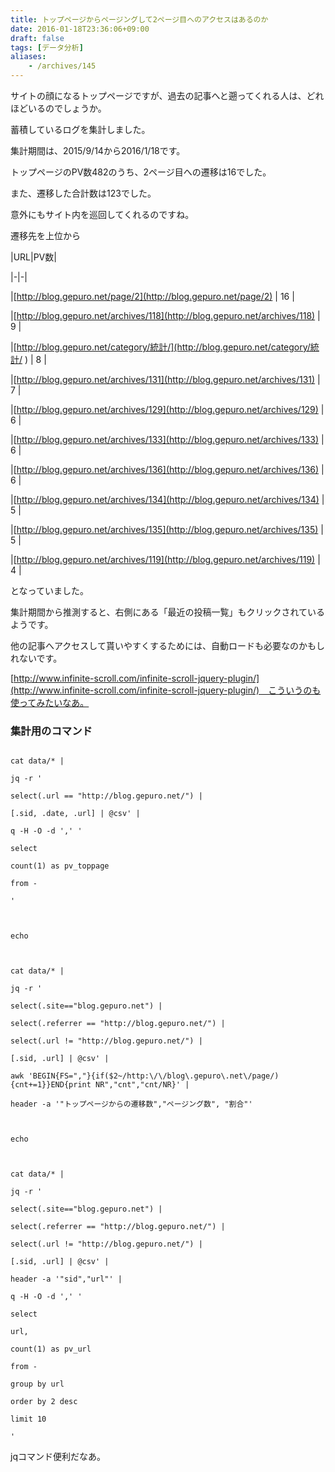 ```yaml
---
title: トップページからページングして2ページ目へのアクセスはあるのか
date: 2016-01-18T23:36:06+09:00
draft: false
tags: [データ分析]
aliases:
    - /archives/145
---
```


サイトの顔になるトップページですが、過去の記事へと遡ってくれる人は、どれほどいるのでしょうか。

蓄積しているログを集計しました。
集計期間は、2015/9/14から2016/1/18です。

トップページのPV数482のうち、2ページ目への遷移は16でした。
また、遷移した合計数は123でした。

意外にもサイト内を巡回してくれるのですね。


遷移先を上位から

|URL|PV数|
|-|-|
|[http://blog.gepuro.net/page/2](http://blog.gepuro.net/page/2) | 16 |
|[http://blog.gepuro.net/archives/118](http://blog.gepuro.net/archives/118) | 9 |
|[http://blog.gepuro.net/category/統計/](http://blog.gepuro.net/category/統計/ ) | 8 |
|[http://blog.gepuro.net/archives/131](http://blog.gepuro.net/archives/131) | 7 |
|[http://blog.gepuro.net/archives/129](http://blog.gepuro.net/archives/129) | 6 |
|[http://blog.gepuro.net/archives/133](http://blog.gepuro.net/archives/133) | 6 |
|[http://blog.gepuro.net/archives/136](http://blog.gepuro.net/archives/136) | 6 |
|[http://blog.gepuro.net/archives/134](http://blog.gepuro.net/archives/134) | 5 |
|[http://blog.gepuro.net/archives/135](http://blog.gepuro.net/archives/135) | 5 |
|[http://blog.gepuro.net/archives/119](http://blog.gepuro.net/archives/119) | 4 |

となっていました。

集計期間から推測すると、右側にある「最近の投稿一覧」もクリックされているようです。


他の記事へアクセスして貰いやすくするためには、自動ロードも必要なのかもしれないです。
[http://www.infinite-scroll.com/infinite-scroll-jquery-plugin/](http://www.infinite-scroll.com/infinite-scroll-jquery-plugin/)　こういうのも使ってみたいなあ。


### 集計用のコマンド
~~~
cat data/* |
jq -r '
select(.url == "http://blog.gepuro.net/") |
[.sid, .date, .url] | @csv' |
q -H -O -d ',' '
select
count(1) as pv_toppage
from -
'

echo

cat data/* |
jq -r '
select(.site=="blog.gepuro.net") |
select(.referrer == "http://blog.gepuro.net/") |
select(.url != "http://blog.gepuro.net/") |
[.sid, .url] | @csv' |
awk 'BEGIN{FS=","}{if($2~/http:\/\/blog\.gepuro\.net\/page/){cnt+=1}}END{print NR","cnt","cnt/NR}' |
header -a '"トップページからの遷移数","ページング数", "割合"'

echo

cat data/* |
jq -r '
select(.site=="blog.gepuro.net") |
select(.referrer == "http://blog.gepuro.net/") |
select(.url != "http://blog.gepuro.net/") |
[.sid, .url] | @csv' |
header -a '"sid","url"' |
q -H -O -d ',' '
select
url,
count(1) as pv_url
from -
group by url
order by 2 desc
limit 10
'
~~~

jqコマンド便利だなあ。


